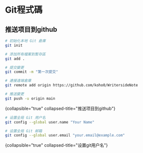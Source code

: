 # Git程式碼

<primary-label ref="git"/>
<secondary-label ref="2024.09.25"/>
<secondary-label ref="beta"/>
<secondary-label ref="experimental"/>

## 推送项目到github
```Bash
# 初始化本地 Git 倉庫
git init

# 添加所有檔案到暫存區
git add .

# 提交變更
git commit -m "第一次提交"

# 連接遠端倉庫
git remote add origin https://github.com/koho0/WritersideNote

# 推送變更
git push -u origin main
```
{collapsible="true" collapsed-title="推送项目到github"}

```Bash
# 设置全局 Git 用户名
git config --global user.name "Your Name"

# 设置全局 Git 邮箱
git config --global user.email "your.email@example.com"
```
{collapsible="true" collapsed-title="设置git用户名"}
